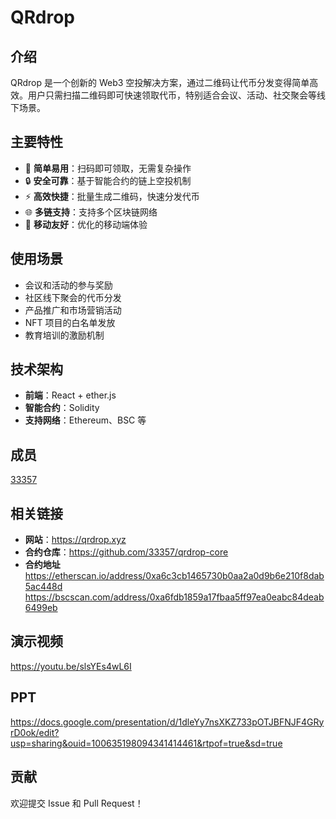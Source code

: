 # QRdrop

## 介绍
QRdrop 是一个创新的 Web3 空投解决方案，通过二维码让代币分发变得简单高效。用户只需扫描二维码即可快速领取代币，特别适合会议、活动、社交聚会等线下场景。

## 主要特性

- 🎯 **简单易用**：扫码即可领取，无需复杂操作
- 🔒 **安全可靠**：基于智能合约的链上空投机制
- ⚡ **高效快捷**：批量生成二维码，快速分发代币
- 🌐 **多链支持**：支持多个区块链网络
- 📱 **移动友好**：优化的移动端体验

## 使用场景

- 会议和活动的参与奖励
- 社区线下聚会的代币分发
- 产品推广和市场营销活动
- NFT 项目的白名单发放
- 教育培训的激励机制

## 技术架构

- **前端**：React + ether.js
- **智能合约**：Solidity
- **支持网络**：Ethereum、BSC 等

## 成员

[33357](https://github.com/33357)

## 相关链接

- **网站**：https://qrdrop.xyz
- **合约仓库**：https://github.com/33357/qrdrop-core
- **合约地址** https://etherscan.io/address/0xa6c3cb1465730b0aa2a0d9b6e210f8dab5ac448d
https://bscscan.com/address/0xa6fdb1859a17fbaa5ff97ea0eabc84deab6499eb

## 演示视频

https://youtu.be/slsYEs4wL6I

## PPT

https://docs.google.com/presentation/d/1dleYy7nsXKZ733pOTJBFNJF4GRyrD0ok/edit?usp=sharing&ouid=100635198094341414461&rtpof=true&sd=true

## 贡献

欢迎提交 Issue 和 Pull Request！